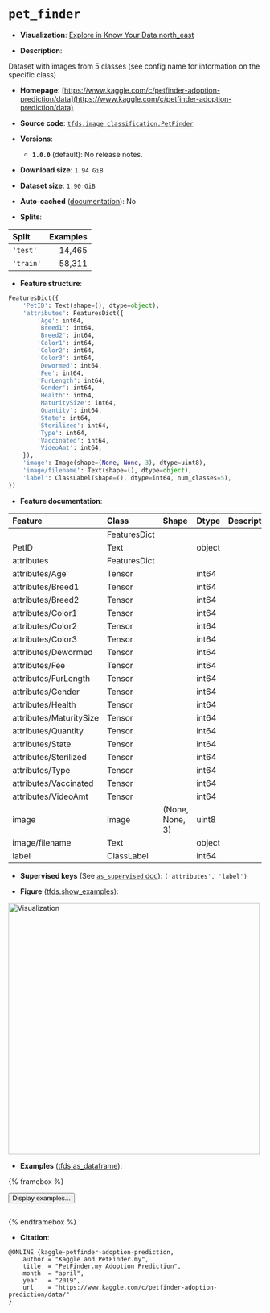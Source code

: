 <div itemscope itemtype="http://schema.org/Dataset">
  <div itemscope itemprop="includedInDataCatalog" itemtype="http://schema.org/DataCatalog">
    <meta itemprop="name" content="TensorFlow Datasets" />
  </div>
  <meta itemprop="name" content="pet_finder" />
  <meta itemprop="description" content="Dataset with images from 5 classes (see config name for information on the specific class)&#10;&#10;To use this dataset:&#10;&#10;```python&#10;import tensorflow_datasets as tfds&#10;&#10;ds = tfds.load(&#x27;pet_finder&#x27;, split=&#x27;train&#x27;)&#10;for ex in ds.take(4):&#10;  print(ex)&#10;```&#10;&#10;See [the guide](https://www.tensorflow.org/datasets/overview) for more&#10;informations on [tensorflow_datasets](https://www.tensorflow.org/datasets).&#10;&#10;&lt;img src=&quot;https://storage.googleapis.com/tfds-data/visualization/fig/pet_finder-1.0.0.png&quot; alt=&quot;Visualization&quot; width=&quot;500px&quot;&gt;&#10;&#10;" />
  <meta itemprop="url" content="https://www.tensorflow.org/datasets/catalog/pet_finder" />
  <meta itemprop="sameAs" content="https://www.kaggle.com/c/petfinder-adoption-prediction/data" />
  <meta itemprop="citation" content="@ONLINE {kaggle-petfinder-adoption-prediction,&#10;    author = &quot;Kaggle and PetFinder.my&quot;,&#10;    title  = &quot;PetFinder.my Adoption Prediction&quot;,&#10;    month  = &quot;april&quot;,&#10;    year   = &quot;2019&quot;,&#10;    url    = &quot;https://www.kaggle.com/c/petfinder-adoption-prediction/data/&quot;&#10;}" />
</div>

# `pet_finder`


*   **Visualization**:
    <a class="button button-with-icon" href="https://knowyourdata-tfds.withgoogle.com/#tab=STATS&dataset=pet_finder">
    Explore in Know Your Data
    <span class="material-icons icon-after" aria-hidden="true"> north_east
    </span> </a>

*   **Description**:

Dataset with images from 5 classes (see config name for information on the
specific class)

*   **Homepage**:
    [https://www.kaggle.com/c/petfinder-adoption-prediction/data](https://www.kaggle.com/c/petfinder-adoption-prediction/data)

*   **Source code**:
    [`tfds.image_classification.PetFinder`](https://github.com/tensorflow/datasets/tree/master/tensorflow_datasets/image_classification/pet_finder.py)

*   **Versions**:

    *   **`1.0.0`** (default): No release notes.

*   **Download size**: `1.94 GiB`

*   **Dataset size**: `1.90 GiB`

*   **Auto-cached**
    ([documentation](https://www.tensorflow.org/datasets/performances#auto-caching)):
    No

*   **Splits**:

Split     | Examples
:-------- | -------:
`'test'`  | 14,465
`'train'` | 58,311

*   **Feature structure**:

```python
FeaturesDict({
    'PetID': Text(shape=(), dtype=object),
    'attributes': FeaturesDict({
        'Age': int64,
        'Breed1': int64,
        'Breed2': int64,
        'Color1': int64,
        'Color2': int64,
        'Color3': int64,
        'Dewormed': int64,
        'Fee': int64,
        'FurLength': int64,
        'Gender': int64,
        'Health': int64,
        'MaturitySize': int64,
        'Quantity': int64,
        'State': int64,
        'Sterilized': int64,
        'Type': int64,
        'Vaccinated': int64,
        'VideoAmt': int64,
    }),
    'image': Image(shape=(None, None, 3), dtype=uint8),
    'image/filename': Text(shape=(), dtype=object),
    'label': ClassLabel(shape=(), dtype=int64, num_classes=5),
})
```

*   **Feature documentation**:

Feature                 | Class        | Shape           | Dtype  | Description
:---------------------- | :----------- | :-------------- | :----- | :----------
                        | FeaturesDict |                 |        |
PetID                   | Text         |                 | object |
attributes              | FeaturesDict |                 |        |
attributes/Age          | Tensor       |                 | int64  |
attributes/Breed1       | Tensor       |                 | int64  |
attributes/Breed2       | Tensor       |                 | int64  |
attributes/Color1       | Tensor       |                 | int64  |
attributes/Color2       | Tensor       |                 | int64  |
attributes/Color3       | Tensor       |                 | int64  |
attributes/Dewormed     | Tensor       |                 | int64  |
attributes/Fee          | Tensor       |                 | int64  |
attributes/FurLength    | Tensor       |                 | int64  |
attributes/Gender       | Tensor       |                 | int64  |
attributes/Health       | Tensor       |                 | int64  |
attributes/MaturitySize | Tensor       |                 | int64  |
attributes/Quantity     | Tensor       |                 | int64  |
attributes/State        | Tensor       |                 | int64  |
attributes/Sterilized   | Tensor       |                 | int64  |
attributes/Type         | Tensor       |                 | int64  |
attributes/Vaccinated   | Tensor       |                 | int64  |
attributes/VideoAmt     | Tensor       |                 | int64  |
image                   | Image        | (None, None, 3) | uint8  |
image/filename          | Text         |                 | object |
label                   | ClassLabel   |                 | int64  |

*   **Supervised keys** (See
    [`as_supervised` doc](https://www.tensorflow.org/datasets/api_docs/python/tfds/load#args)):
    `('attributes', 'label')`

*   **Figure**
    ([tfds.show_examples](https://www.tensorflow.org/datasets/api_docs/python/tfds/visualization/show_examples)):

<img src="https://storage.googleapis.com/tfds-data/visualization/fig/pet_finder-1.0.0.png" alt="Visualization" width="500px">

*   **Examples**
    ([tfds.as_dataframe](https://www.tensorflow.org/datasets/api_docs/python/tfds/as_dataframe)):

<!-- mdformat off(HTML should not be auto-formatted) -->

{% framebox %}

<button id="displaydataframe">Display examples...</button>
<div id="dataframecontent" style="overflow-x:auto"></div>
<script>
const url = "https://storage.googleapis.com/tfds-data/visualization/dataframe/pet_finder-1.0.0.html";
const dataButton = document.getElementById('displaydataframe');
dataButton.addEventListener('click', async () => {
  // Disable the button after clicking (dataframe loaded only once).
  dataButton.disabled = true;

  const contentPane = document.getElementById('dataframecontent');
  try {
    const response = await fetch(url);
    // Error response codes don't throw an error, so force an error to show
    // the error message.
    if (!response.ok) throw Error(response.statusText);

    const data = await response.text();
    contentPane.innerHTML = data;
  } catch (e) {
    contentPane.innerHTML =
        'Error loading examples. If the error persist, please open '
        + 'a new issue.';
  }
});
</script>

{% endframebox %}

<!-- mdformat on -->

*   **Citation**:

```
@ONLINE {kaggle-petfinder-adoption-prediction,
    author = "Kaggle and PetFinder.my",
    title  = "PetFinder.my Adoption Prediction",
    month  = "april",
    year   = "2019",
    url    = "https://www.kaggle.com/c/petfinder-adoption-prediction/data/"
}
```

